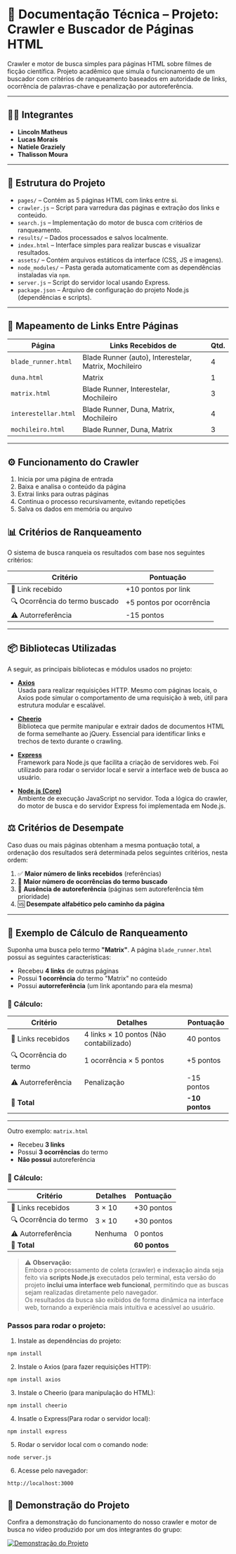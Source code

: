 # 📘 Documentação Técnica – Projeto: Crawler e Buscador de Páginas HTML

Crawler e motor de busca simples para páginas HTML sobre filmes de ficção científica. Projeto acadêmico que simula o funcionamento de um buscador com critérios de ranqueamento baseados em autoridade de links, ocorrência de palavras-chave e penalização por autoreferência.

---

## 👨‍💻 Integrantes

- **Lincoln Matheus**
- **Lucas Morais**
- **Natiele Graziely**
- **Thalisson Moura**

---

## 📂 Estrutura do Projeto

- `pages/` – Contém as 5 páginas HTML com links entre si.
- `crawler.js` – Script para varredura das páginas e extração dos links e conteúdo.
- `search.js` – Implementação do motor de busca com critérios de ranqueamento.
- `results/` – Dados processados e salvos localmente.
- `index.html` – Interface simples para realizar buscas e visualizar resultados.
- `assets/` – Contém arquivos estáticos da interface (CSS, JS e imagens).
- `node_modules/` – Pasta gerada automaticamente com as dependências instaladas via `npm`.
- `server.js` – Script do servidor local usando Express.
- `package.json` – Arquivo de configuração do projeto Node.js (dependências e scripts).

---

## 🔗 Mapeamento de Links Entre Páginas

| Página               | Links Recebidos de                                    | Qtd. |
| -------------------- | ----------------------------------------------------- | ---- |
| `blade_runner.html`  | Blade Runner (auto), Interestelar, Matrix, Mochileiro | 4    |
| `duna.html`          | Matrix                                                | 1    |
| `matrix.html`        | Blade Runner, Interestelar, Mochileiro                | 3    |
| `interestellar.html` | Blade Runner, Duna, Matrix, Mochileiro                | 4    |
| `mochileiro.html`    | Blade Runner, Duna, Matrix                            | 3    |

---

## ⚙️ Funcionamento do Crawler

1. Inicia por uma página de entrada
2. Baixa e analisa o conteúdo da página
3. Extrai links para outras páginas
4. Continua o processo recursivamente, evitando repetições
5. Salva os dados em memória ou arquivo

## 📊 Critérios de Ranqueamento

O sistema de busca ranqueia os resultados com base nos seguintes critérios:

| Critério                       | Pontuação                |
| ------------------------------ | ------------------------ |
| 🔗 Link recebido               | +10 pontos por link      |
| 🔍 Ocorrência do termo buscado | +5 pontos por ocorrência |
| ⚠️ Autorreferência             | -15 pontos               |

---

## 📦 Bibliotecas Utilizadas

A seguir, as principais bibliotecas e módulos usados no projeto:

- **[Axios](https://www.npmjs.com/package/axios)**  
  Usada para realizar requisições HTTP. Mesmo com páginas locais, o Axios pode simular o comportamento de uma requisição à web, útil para estrutura modular e escalável.

- **[Cheerio](https://www.npmjs.com/package/cheerio)**  
  Biblioteca que permite manipular e extrair dados de documentos HTML de forma semelhante ao jQuery. Essencial para identificar links e trechos de texto durante o crawling.

- **[Express](https://www.npmjs.com/package/express)**  
  Framework para Node.js que facilita a criação de servidores web. Foi utilizado para rodar o servidor local e servir a interface web de busca ao usuário.

- **[Node.js (Core)](https://nodejs.org/)**  
  Ambiente de execução JavaScript no servidor. Toda a lógica do crawler, do motor de busca e do servidor Express foi implementada em Node.js.

## ⚖️ Critérios de Desempate

Caso duas ou mais páginas obtenham a mesma pontuação total, a ordenação dos resultados será determinada pelos seguintes critérios, nesta ordem:

1. ✅ **Maior número de links recebidos** (referências)
2. 🔎 **Maior número de ocorrências do termo buscado**
3. 🚫 **Ausência de autoreferência** (páginas sem autoreferência têm prioridade)
4. 🆚 **Desempate alfabético pelo caminho da página**

---

## 🧮 Exemplo de Cálculo de Ranqueamento

Suponha uma busca pelo termo **"Matrix"**. A página `blade_runner.html` possui as seguintes características:

- Recebeu **4 links** de outras páginas
- Possui **1 ocorrência** do termo "Matrix" no conteúdo
- Possui **autorreferência** (um link apontando para ela mesma)

### 📝 Cálculo:

| Critério               | Detalhes                                | Pontuação      |
| ---------------------- | --------------------------------------- | -------------- |
| 🔗 Links recebidos     | 4 links × 10 pontos (Não contabilizado) | 40 pontos      |
| 🔍 Ocorrência do termo | 1 ocorrência × 5 pontos                 | +5 pontos      |
| ⚠️ Autorreferência     | Penalização                             | -15 pontos     |
| **🎯 Total**           |                                         | **-10 pontos** |

---

Outro exemplo: `matrix.html`

- Recebeu **3 links**
- Possui **3 ocorrências** do termo
- **Não possui** autoreferência

### 📝 Cálculo:

| Critério               | Detalhes | Pontuação     |
| ---------------------- | -------- | ------------- |
| 🔗 Links recebidos     | 3 × 10   | +30 pontos    |
| 🔍 Ocorrência do termo | 3 × 10   | +30 pontos    |
| ⚠️ Autorreferência     | Nenhuma  | 0 pontos      |
| **🎯 Total**           |          | **60 pontos** |

> ⚠️ **Observação:**  
> Embora o processamento de coleta (crawler) e indexação ainda seja feito via **scripts Node.js** executados pelo terminal, esta versão do projeto **inclui uma interface web funcional**, permitindo que as buscas sejam realizadas diretamente pelo navegador.  
> Os resultados da busca são exibidos de forma dinâmica na interface web, tornando a experiência mais intuitiva e acessível ao usuário.

### Passos para rodar o projeto:

1. Instale as dependências do projeto:

```
npm install
```

2. Instale o Axios (para fazer requisições HTTP):

```
npm install axios
```

3. Instale o Cheerio (para manipulação do HTML):

```
npm install cheerio
```

4. Insatle o Express(Para rodar o servidor local):

```
npm install express
```

5. Rodar o servidor local com o comando node:

```
node server.js
```

6. Acesse pelo navegador:

```
http://localhost:3000
```

## 🎥 Demonstração do Projeto

Confira a demonstração do funcionamento do nosso crawler e motor de busca no vídeo produzido por um dos integrantes do grupo:

[![Demonstração do Projeto](https://img.youtube.com/vi/mQsCs9Qo3HE/0.jpg)](https://youtu.be/mQsCs9Qo3HE)
